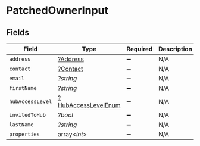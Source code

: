 # PatchedOwnerInput


## Fields

| Field                                                            | Type                                                             | Required                                                         | Description                                                      |
| ---------------------------------------------------------------- | ---------------------------------------------------------------- | ---------------------------------------------------------------- | ---------------------------------------------------------------- |
| `address`                                                        | [?Address](../../models/shared/Address.md)                       | :heavy_minus_sign:                                               | N/A                                                              |
| `contact`                                                        | [?Contact](../../models/shared/Contact.md)                       | :heavy_minus_sign:                                               | N/A                                                              |
| `email`                                                          | *?string*                                                        | :heavy_minus_sign:                                               | N/A                                                              |
| `firstName`                                                      | *?string*                                                        | :heavy_minus_sign:                                               | N/A                                                              |
| `hubAccessLevel`                                                 | [?HubAccessLevelEnum](../../models/shared/HubAccessLevelEnum.md) | :heavy_minus_sign:                                               | N/A                                                              |
| `invitedToHub`                                                   | *?bool*                                                          | :heavy_minus_sign:                                               | N/A                                                              |
| `lastName`                                                       | *?string*                                                        | :heavy_minus_sign:                                               | N/A                                                              |
| `properties`                                                     | array<*int*>                                                     | :heavy_minus_sign:                                               | N/A                                                              |